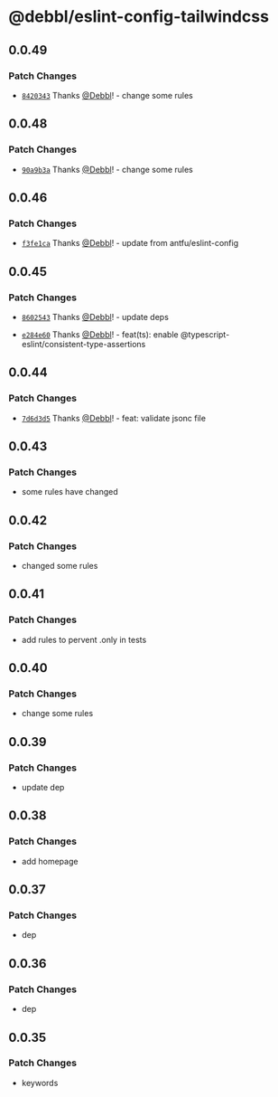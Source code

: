 # @debbl/eslint-config-tailwindcss

## 0.0.49

### Patch Changes

- [`8420343`](https://github.com/Debbl/eslint-config/commit/842034389f736769128ec08b9e9b603e25327961) Thanks [@Debbl](https://github.com/Debbl)! - change some rules

## 0.0.48

### Patch Changes

- [`90a9b3a`](https://github.com/Debbl/eslint-config/commit/90a9b3ab48ecd5c145bbeafc9b07e95b32a6ce19) Thanks [@Debbl](https://github.com/Debbl)! - change some rules

## 0.0.46

### Patch Changes

- [`f3fe1ca`](https://github.com/Debbl/eslint-config/commit/f3fe1caea08598e63643d1c59a53b11cfae98590) Thanks [@Debbl](https://github.com/Debbl)! - update from antfu/eslint-config

## 0.0.45

### Patch Changes

- [`8602543`](https://github.com/Debbl/eslint-config/commit/8602543a3e36cca732c3c2b7ab73d9aa0b3dd8ad) Thanks [@Debbl](https://github.com/Debbl)! - update deps

- [`e284e60`](https://github.com/Debbl/eslint-config/commit/e284e6095cad680fe3e3402f4f48b021e99f9c6e) Thanks [@Debbl](https://github.com/Debbl)! - feat(ts): enable @typescript-eslint/consistent-type-assertions

## 0.0.44

### Patch Changes

- [`7d6d3d5`](https://github.com/Debbl/eslint-config/commit/7d6d3d5fa9c55b9f460a553d392971a9108f8fb0) Thanks [@Debbl](https://github.com/Debbl)! - feat: validate jsonc file

## 0.0.43

### Patch Changes

- some rules have changed

## 0.0.42

### Patch Changes

- changed some rules

## 0.0.41

### Patch Changes

- add rules to pervent .only in tests

## 0.0.40

### Patch Changes

- change some rules

## 0.0.39

### Patch Changes

- update dep

## 0.0.38

### Patch Changes

- add homepage

## 0.0.37

### Patch Changes

- dep

## 0.0.36

### Patch Changes

- dep

## 0.0.35

### Patch Changes

- keywords
